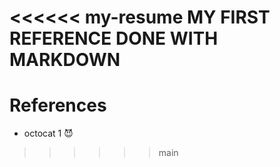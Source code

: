 <<<<<< my-resume
MY FIRST REFERENCE DONE WITH MARKDOWN
=======
# References

* octocat 1 😈
>>>>>> main
